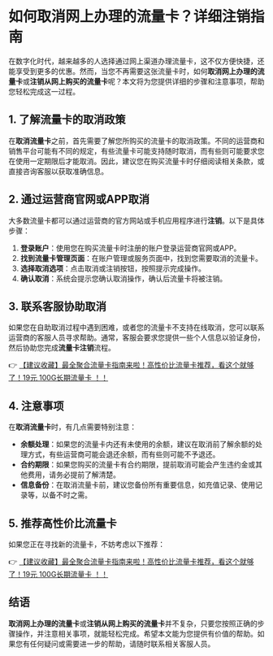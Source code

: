 # 如何取消网上办理的流量卡？详细注销指南

在数字化时代，越来越多的人选择通过网上渠道办理流量卡，这不仅方便快捷，还能享受到更多的优惠。然而，当您不再需要这张流量卡时，如何**取消网上办理的流量卡**或**注销从网上购买的流量卡**呢？本文将为您提供详细的步骤和注意事项，帮助您轻松完成这一过程。

## 1. 了解流量卡的取消政策

在**取消流量卡**之前，首先需要了解您所购买的流量卡的取消政策。不同的运营商和销售平台可能有不同的规定，有些流量卡可能支持随时取消，而有些则可能要求您在使用一定期限后才能取消。因此，建议您在购买流量卡时仔细阅读相关条款，或直接咨询客服以获取准确信息。

## 2. 通过运营商官网或APP取消

大多数流量卡都可以通过运营商的官方网站或手机应用程序进行**注销**。以下是具体步骤：

1. **登录账户**：使用您在购买流量卡时注册的账户登录运营商官网或APP。
2. **找到流量卡管理页面**：在账户管理或服务页面中，找到您需要取消的流量卡。
3. **选择取消选项**：点击取消或注销按钮，按照提示完成操作。
4. **确认取消**：系统会提示您确认取消操作，确认后流量卡将被注销。

## 3. 联系客服协助取消

如果您在自助取消过程中遇到困难，或者您的流量卡不支持在线取消，您可以联系运营商的客服人员寻求帮助。通常，客服会要求您提供一些个人信息以验证身份，然后协助您完成**流量卡注销**流程。

👉 [【建议收藏】最全聚合流量卡指南来啦！高性价比流量卡推荐，看这个就够了！19元 100G长期流量卡 ！！](https://bit.ly/Liuliangka)

## 4. 注意事项

在**取消流量卡**时，有几点需要特别注意：

- **余额处理**：如果您的流量卡内还有未使用的余额，建议在取消前了解余额的处理方式，有些运营商可能会退还余额，而有些则可能不予退还。
- **合约期限**：如果您购买的流量卡有合约期限，提前取消可能会产生违约金或其他费用，请务必提前了解清楚。
- **信息备份**：在取消流量卡前，建议您备份所有重要信息，如充值记录、使用记录等，以备不时之需。

## 5. 推荐高性价比流量卡

如果您正在寻找新的流量卡，不妨考虑以下推荐：

👉 [【建议收藏】最全聚合流量卡指南来啦！高性价比流量卡推荐，看这个就够了！19元 100G长期流量卡 ！！](https://bit.ly/Liuliangka)

## 结语

**取消网上办理的流量卡**或**注销从网上购买的流量卡**并不复杂，只要您按照正确的步骤操作，并注意相关事项，就能轻松完成。希望本文能为您提供有价值的帮助。如果您有任何疑问或需要进一步的帮助，请随时联系相关客服人员。